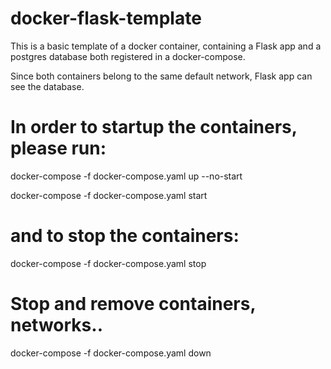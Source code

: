 # docker-flask-template
This is a basic template of a docker container, containing a Flask app and a postgres database both registered in a docker-compose.

Since both containers belong to the same default network, Flask app can see the database.

# In order to startup the containers, please run:

docker-compose -f docker-compose.yaml up --no-start

docker-compose -f docker-compose.yaml start

# and to stop the containers:

docker-compose -f docker-compose.yaml stop

# Stop and remove containers, networks..
docker-compose -f docker-compose.yaml down